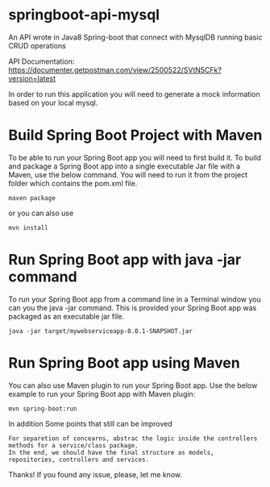 # springboot-api-mysql
An API wrote in Java8 Spring-boot that connect with MysqlDB running basic CRUD operations

API Documentation:
https://documenter.getpostman.com/view/2500522/SVtN5CFk?version=latest

In order to run this application you will need to generate a mock information based on your local mysql.


# Build Spring Boot Project with Maven

To be able to run your Spring Boot app you will need to first build it. To build and package a Spring Boot app into a single executable Jar file with a Maven, use the below command. You will need to run it from the project folder which contains the pom.xml file.

    maven package

or you can also use

    mvn install

# Run Spring Boot app with java -jar command

To run your Spring Boot app from a command line in a Terminal window you can you the java -jar command. This is provided your Spring Boot app was packaged as an executable jar file.

    java -jar target/mywebserviceapp-0.0.1-SNAPSHOT.jar

# Run Spring Boot app using Maven

You can also use Maven plugin to run your Spring Boot app. Use the below example to run your Spring Boot app with Maven plugin:

    mvn spring-boot:run

In addition
Some points that still can be improved

    For separetion of concearns, abstrac the logic inside the controllers methods for a service/class package.
    In the end, we should have the final structure as models, repositories, controllers and services.

Thanks!
If you found any issue, please, let me know.
